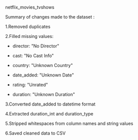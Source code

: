 netflix_movies_tvshows

Summary of changes made to the dataset :

1.Removed duplicates

2.Filled missing values:

   - director: "No Director"

   - cast: "No Cast Info"

   - country: "Unknown Country"

   - date_added: "Unknown Date"

   - rating: "Unrated"

   - duration: "Unknown Duration"

3.Converted date_added to datetime format

4.Extracted duration_int and duration_type

5.Stripped whitespaces from column names and string values

6.Saved cleaned data to CSV
